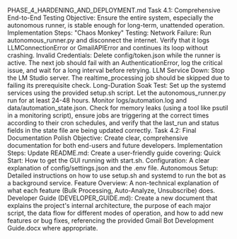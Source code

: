 PHASE_4_HARDENING_AND_DEPLOYMENT.md
Task 4.1: Comprehensive End-to-End Testing
Objective: Ensure the entire system, especially the autonomous runner, is stable enough for long-term, unattended operation.
Implementation Steps:
"Chaos Monkey" Testing:
Network Failure: Run autonomous_runner.py and disconnect the internet. Verify that it logs LLMConnectionError or GmailAPIError and continues its loop without crashing.
Invalid Credentials: Delete config/token.json while the runner is active. The next job should fail with an AuthenticationError, log the critical issue, and wait for a long interval before retrying.
LLM Service Down: Stop the LM Studio server. The realtime_processing job should be skipped due to failing its prerequisite check.
Long-Duration Soak Test:
Set up the systemd services using the provided setup.sh script.
Let the autonomous_runner.py run for at least 24-48 hours.
Monitor logs/automation.log and data/automation_state.json. Check for memory leaks (using a tool like psutil in a monitoring script), ensure jobs are triggering at the correct times according to their cron schedules, and verify that the last_run and status fields in the state file are being updated correctly.
Task 4.2: Final Documentation Polish
Objective: Create clear, comprehensive documentation for both end-users and future developers.
Implementation Steps:
Update README.md: Create a user-friendly guide covering:
Quick Start: How to get the GUI running with start.sh.
Configuration: A clear explanation of config/settings.json and the .env file.
Autonomous Setup: Detailed instructions on how to use setup.sh and systemd to run the bot as a background service.
Feature Overview: A non-technical explanation of what each feature (Bulk Processing, Auto-Analyze, Unsubscribe) does.
Developer Guide (DEVELOPER_GUIDE.md): Create a new document that explains the project's internal architecture, the purpose of each major script, the data flow for different modes of operation, and how to add new features or bug fixes, referencing the provided Gmail Bot Development Guide.docx where appropriate.
